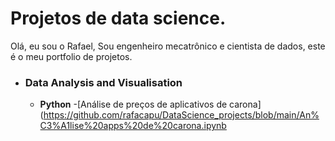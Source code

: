 # Projetos de data science.
Olá, eu sou o Rafael,
Sou engenheiro mecatrônico e cientista de dados, este é o meu portfolio de projetos.




- ### Data Analysis and Visualisation
	- __Python__
  -[Análise de preços de aplicativos de carona](https://github.com/rafacapu/DataScience_projects/blob/main/An%C3%A1lise%20apps%20de%20carona.ipynb
